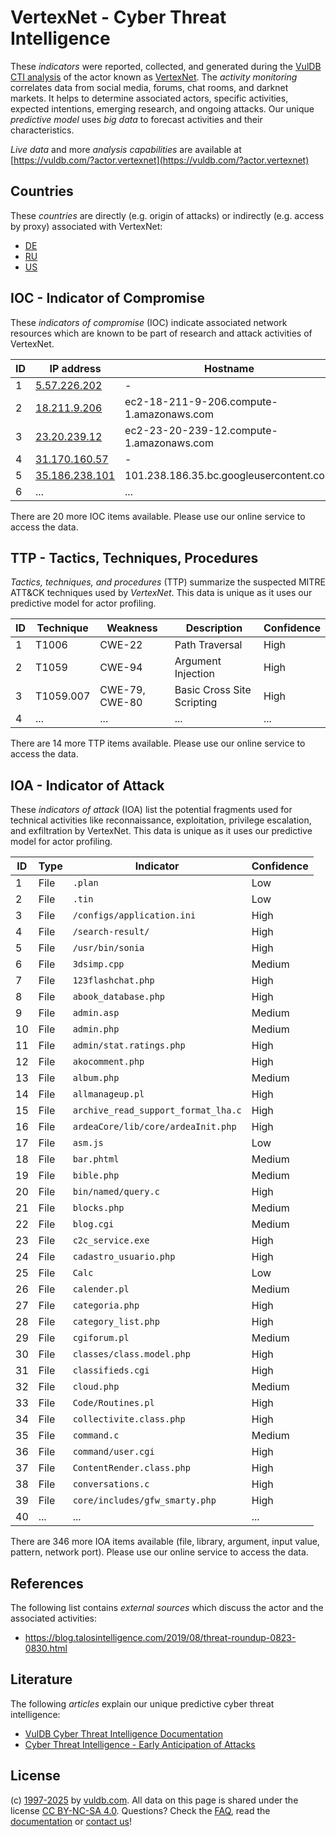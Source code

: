 # VertexNet - Cyber Threat Intelligence

These _indicators_ were reported, collected, and generated during the [VulDB CTI analysis](https://vuldb.com/?kb.cti) of the actor known as [VertexNet](https://vuldb.com/?actor.vertexnet). The _activity monitoring_ correlates data from social media, forums, chat rooms, and darknet markets. It helps to determine associated actors, specific activities, expected intentions, emerging research, and ongoing attacks. Our unique _predictive model_ uses _big data_ to forecast activities and their characteristics.

_Live data_ and more _analysis capabilities_ are available at [https://vuldb.com/?actor.vertexnet](https://vuldb.com/?actor.vertexnet)

## Countries

These _countries_ are directly (e.g. origin of attacks) or indirectly (e.g. access by proxy) associated with VertexNet:

* [DE](https://vuldb.com/?country.de)
* [RU](https://vuldb.com/?country.ru)
* [US](https://vuldb.com/?country.us)

## IOC - Indicator of Compromise

These _indicators of compromise_ (IOC) indicate associated network resources which are known to be part of research and attack activities of VertexNet.

ID | IP address | Hostname | Campaign | Confidence
-- | ---------- | -------- | -------- | ----------
1 | [5.57.226.202](https://vuldb.com/?ip.5.57.226.202) | - | - | High
2 | [18.211.9.206](https://vuldb.com/?ip.18.211.9.206) | ec2-18-211-9-206.compute-1.amazonaws.com | - | Medium
3 | [23.20.239.12](https://vuldb.com/?ip.23.20.239.12) | ec2-23-20-239-12.compute-1.amazonaws.com | - | Medium
4 | [31.170.160.57](https://vuldb.com/?ip.31.170.160.57) | - | - | High
5 | [35.186.238.101](https://vuldb.com/?ip.35.186.238.101) | 101.238.186.35.bc.googleusercontent.com | - | Medium
6 | ... | ... | ... | ...

There are 20 more IOC items available. Please use our online service to access the data.

## TTP - Tactics, Techniques, Procedures

_Tactics, techniques, and procedures_ (TTP) summarize the suspected MITRE ATT&CK techniques used by _VertexNet_. This data is unique as it uses our predictive model for actor profiling.

ID | Technique | Weakness | Description | Confidence
-- | --------- | -------- | ----------- | ----------
1 | T1006 | CWE-22 | Path Traversal | High
2 | T1059 | CWE-94 | Argument Injection | High
3 | T1059.007 | CWE-79, CWE-80 | Basic Cross Site Scripting | High
4 | ... | ... | ... | ...

There are 14 more TTP items available. Please use our online service to access the data.

## IOA - Indicator of Attack

These _indicators of attack_ (IOA) list the potential fragments used for technical activities like reconnaissance, exploitation, privilege escalation, and exfiltration by VertexNet. This data is unique as it uses our predictive model for actor profiling.

ID | Type | Indicator | Confidence
-- | ---- | --------- | ----------
1 | File | `.plan` | Low
2 | File | `.tin` | Low
3 | File | `/configs/application.ini` | High
4 | File | `/search-result/` | High
5 | File | `/usr/bin/sonia` | High
6 | File | `3dsimp.cpp` | Medium
7 | File | `123flashchat.php` | High
8 | File | `abook_database.php` | High
9 | File | `admin.asp` | Medium
10 | File | `admin.php` | Medium
11 | File | `admin/stat.ratings.php` | High
12 | File | `akocomment.php` | High
13 | File | `album.php` | Medium
14 | File | `allmanageup.pl` | High
15 | File | `archive_read_support_format_lha.c` | High
16 | File | `ardeaCore/lib/core/ardeaInit.php` | High
17 | File | `asm.js` | Low
18 | File | `bar.phtml` | Medium
19 | File | `bible.php` | Medium
20 | File | `bin/named/query.c` | High
21 | File | `blocks.php` | Medium
22 | File | `blog.cgi` | Medium
23 | File | `c2c_service.exe` | High
24 | File | `cadastro_usuario.php` | High
25 | File | `Calc` | Low
26 | File | `calender.pl` | Medium
27 | File | `categoria.php` | High
28 | File | `category_list.php` | High
29 | File | `cgiforum.pl` | Medium
30 | File | `classes/class.model.php` | High
31 | File | `classifieds.cgi` | High
32 | File | `cloud.php` | Medium
33 | File | `Code/Routines.pl` | High
34 | File | `collectivite.class.php` | High
35 | File | `command.c` | Medium
36 | File | `command/user.cgi` | High
37 | File | `ContentRender.class.php` | High
38 | File | `conversations.c` | High
39 | File | `core/includes/gfw_smarty.php` | High
40 | ... | ... | ...

There are 346 more IOA items available (file, library, argument, input value, pattern, network port). Please use our online service to access the data.

## References

The following list contains _external sources_ which discuss the actor and the associated activities:

* https://blog.talosintelligence.com/2019/08/threat-roundup-0823-0830.html

## Literature

The following _articles_ explain our unique predictive cyber threat intelligence:

* [VulDB Cyber Threat Intelligence Documentation](https://vuldb.com/?kb.cti)
* [Cyber Threat Intelligence - Early Anticipation of Attacks](https://www.scip.ch/en/?labs.20201022)

## License

(c) [1997-2025](https://vuldb.com/?kb.changelog) by [vuldb.com](https://vuldb.com/?kb.about). All data on this page is shared under the license [CC BY-NC-SA 4.0](https://creativecommons.org/licenses/by-nc-sa/4.0/). Questions? Check the [FAQ](https://vuldb.com/?kb.faq), read the [documentation](https://vuldb.com/?kb) or [contact us](https://vuldb.com/?contact)!
